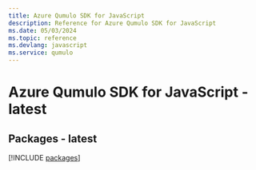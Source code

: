 ```yaml
---
title: Azure Qumulo SDK for JavaScript
description: Reference for Azure Qumulo SDK for JavaScript
ms.date: 05/03/2024
ms.topic: reference
ms.devlang: javascript
ms.service: qumulo
---
```

# Azure Qumulo SDK for JavaScript - latest
## Packages - latest
[!INCLUDE [packages](qumulo-index.md)]